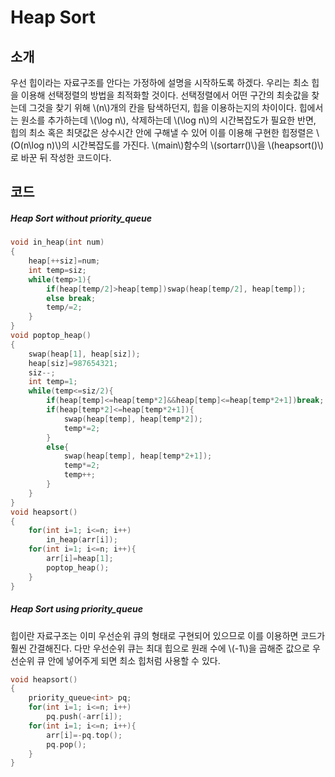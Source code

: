 # Heap Sort

## 소개

우선 힙이라는 자료구조를 안다는 가정하에 설명을 시작하도록 하겠다. 우리는 최소 힙을 이용해 선택정렬의 방법을 최적화할 것이다. 선택정렬에서 어떤 구간의 최솟값을 찾는데 그것을 찾기 위해 \\(n\\)개의 칸을 탐색하던지, 힙을 이용하는지의 차이이다. 힙에서는 원소를 추가하는데 \\(\log n\\), 삭제하는데 \\(\log n\\)의 시간복잡도가 필요한 반면, 힙의 최소 혹은 최댓값은 상수시간 안에 구해낼 수 있어 이를 이용해 구현한 힙정렬은 \\(O(n\log n)\\)의 시간복잡도를 가진다. \\(main\\)함수의 \\(sortarr()\\)을 \\(heapsort()\\)로 바꾼 뒤 작성한 코드이다.

## 코드

##### Heap Sort without priority_queue

```c++
void in_heap(int num)
{
    heap[++siz]=num;
    int temp=siz;
    while(temp>1){
        if(heap[temp/2]>heap[temp])swap(heap[temp/2], heap[temp]);
        else break;
        temp/=2;
    }
}
void poptop_heap()
{
    swap(heap[1], heap[siz]);
    heap[siz]=987654321;
    siz--;
    int temp=1;
    while(temp<=siz/2){
        if(heap[temp]<=heap[temp*2]&&heap[temp]<=heap[temp*2+1])break;
        if(heap[temp*2]<=heap[temp*2+1]){
            swap(heap[temp], heap[temp*2]);
            temp*=2;
        }
        else{
            swap(heap[temp], heap[temp*2+1]);
            temp*=2;
            temp++;
        }
    }
}
void heapsort()
{
    for(int i=1; i<=n; i++)
        in_heap(arr[i]);
    for(int i=1; i<=n; i++){
        arr[i]=heap[1];
        poptop_heap();
    }
}
```

##### Heap Sort using priority_queue

힙이란 자료구조는 이미 우선순위 큐의 형태로 구현되어 있으므로 이를 이용하면 코드가 훨씬 간결해진다. 다만 우선순위 큐는 최대 힙으로 원래 수에 \\(-1\\)을 곱해준 값으로 우선순위 큐 안에 넣어주게 되면 최소 힙처럼 사용할 수 있다.

```c++
void heapsort()
{
    priority_queue<int> pq;
    for(int i=1; i<=n; i++)
        pq.push(-arr[i]);
    for(int i=1; i<=n; i++){
        arr[i]=-pq.top();
        pq.pop();
    }
}
```

